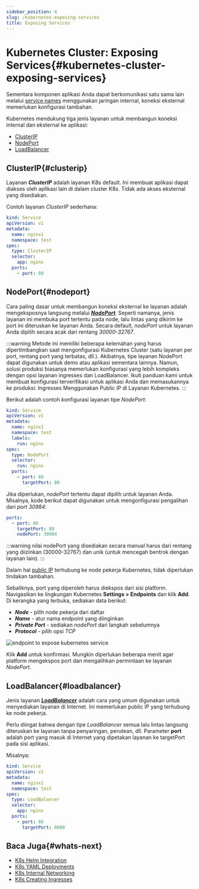 ```yaml
---
sidebar_position: 4
slug: /kubernetes-exposing-services
title: Exposing Services
---
```

# Kubernetes Cluster: Exposing Services{#kubernetes-cluster-exposing-services}

Sementara komponen aplikasi Anda dapat berkomunikasi satu sama lain melalui [service names](<https://docs.dewacloud.com/docs/kubernetes-internal-networking/>) menggunakan jaringan internal, koneksi eksternal memerlukan konfigurasi tambahan.

Kubernetes mendukung tiga jenis layanan untuk membangun koneksi internal dan eksternal ke aplikasi:

  * [ClusterIP](<https://docs.dewacloud.com/docs/#clusterip>)
  * [NodePort](<https://docs.dewacloud.com/docs/#nodeport>)
  * [LoadBalancer](<https://docs.dewacloud.com/docs/#loadbalancer>)

## ClusterIP{#clusterip}

Layanan _**ClusterIP**_ adalah layanan K8s default. Ini membuat aplikasi dapat diakses oleh aplikasi lain di dalam cluster K8s. Tidak ada akses eksternal yang disediakan.

Contoh layanan _ClusterIP_ sederhana:

```yaml
kind: Service
apiVersion: v1
metadata:
  name: nginx1
  namespace: test
spec:
  type: ClusterIP
  selector:
    app: nginx
  ports:
    - port: 80
```

## NodePort{#nodeport}

Cara paling dasar untuk membangun koneksi eksternal ke layanan adalah mengeksposnya langsung melalui _**[NodePort](<https://kubernetes.io/docs/concepts/services-networking/service/#nodeport>)**_. Seperti namanya, jenis layanan ini membuka port tertentu pada node, lalu lintas yang dikirim ke port ini diteruskan ke layanan Anda. Secara default, _nodePort_ untuk layanan Anda dipilih secara acak dari rentang _30000-32767_.

:::warning 
Metode ini memiliki beberapa kelemahan yang harus dipertimbangkan saat mengonfigurasi Kubernetes Cluster (satu layanan per port, rentang port yang terbatas, dll.). Akibatnya, tipe layanan NodePort dapat digunakan untuk demo atau aplikasi sementara lainnya. Namun, solusi produksi biasanya memerlukan konfigurasi yang lebih kompleks dengan opsi layanan ingresses dan LoadBalancer. Ikuti panduan kami untuk membuat konfigurasi terverifikasi untuk aplikasi Anda dan memasukannya ke produksi: Ingresses Menggunakan Public IP di Layanan Kubernetes.
:::

Berikut adalah contoh konfigurasi layanan tipe _NodePort_:

```yaml
kind: Service
apiVersion: v1
metadata:
  name: nginx1
  namespace: test
  labels:
    run: nginx
spec:
  type: NodePort
  selector:
    run: nginx
  ports:
    - port: 80
      targetPort: 80
```

Jika diperlukan, _nodePort_ tertentu dapat dipilih untuk layanan Anda. Misalnya, kode berikut dapat digunakan untuk mengonfigurasi pengalihan dari _port 30984_:

```yaml
ports:
  - port: 80
    targetPort: 80
    nodePort: 30984
```

:::warning 
nilai nodePort yang disediakan secara manual harus dari rentang yang diizinkan (30000-32767) dan unik (untuk mencegah bentrok dengan layanan lain).
:::

Dalam hal [public IP](<https://docs.dewacloud.com/docs/public-ip/>) terhubung ke node pekerja Kubernetes, tidak diperlukan tindakan tambahan.

Sebaliknya, port yang diperoleh harus diekspos dari sisi platform. Navigasikan ke lingkungan Kubernetes **Settings > Endpoints** dan klik **Add**. Di kerangka yang terbuka, sediakan data berikut:

  * _**Node**_ \- pilih node pekerja dari daftar
  * _**Name**_ \- atur nama endpoint yang diinginkan
  * _**Private Port**_ \- sediakan _nodePort_ dari langkah sebelumnya
  * _**Protocol**_ \- pilih opsi _TCP_

![endpoint to expose kubernetes service](#)

Klik **Add** untuk konfirmasi. Mungkin diperlukan beberapa menit agar platform mengekspos port dan mengalihkan permintaan ke layanan _NodePort_.

## LoadBalancer{#loadbalancer}

Jenis layanan _**[LoadBalancer](<https://kubernetes.io/docs/concepts/services-networking/service/#loadbalancer>)**_ adalah cara yang umum digunakan untuk menyediakan layanan di Internet. Ini memerlukan public IP yang terhubung ke node pekerja.

Perlu diingat bahwa dengan tipe _LoadBalancer_ semua lalu lintas langsung diteruskan ke layanan tanpa penyaringan, perutean, dll. Parameter **port** adalah port yang masuk di Internet yang dipetakan layanan ke targetPort pada sisi aplikasi.

Misalnya:

```yaml
kind: Service
apiVersion: v1
metadata:
  name: nginx1
  namespace: test
spec:
  type: LoadBalancer
  selector:
    app: nginx
  ports:
    - port: 80
      targetPort: 8080
```

## Baca Juga{#whats-next}

  * [K8s Helm Integration](<https://docs.dewacloud.com/docs/kubernetes-helm-integration/>)
  * [K8s YAML Deployments](<https://docs.dewacloud.com/docs/kubernetes-yaml-deployments/>)
  * [K8s Internal Networking](<https://docs.dewacloud.com/docs/kubernetes-internal-networking/>)
  * [K8s Creating Ingresses](<https://docs.dewacloud.com/docs/kubernetes-creating-ingresses/>)
